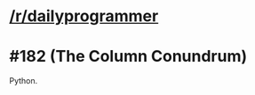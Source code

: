 # [/r/dailyprogrammer](http://www.reddit.com/r/dailyprogrammer/)

# \#182 (The Column Conundrum)

Python.
